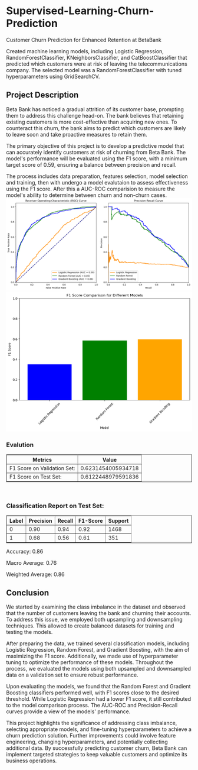 # Supervised-Learning-Churn-Prediction
Customer Churn Prediction for Enhanced Retention at BetaBank

Created machine learning models, including Logistic Regression, RandomForestClassifier, KNeighborsClassifier, and CatBoostClassifier that predicted which customers were at risk of leaving the telecommunications company. The selected model was a RandomForestClassifier with tuned hyperparameters using GridSearchCV.

## Project Description
Beta Bank has noticed a gradual attrition of its customer base, prompting them to address this challenge head-on. The bank believes that retaining existing customers is more cost-effective than acquiring new ones. To counteract this churn, the bank aims to predict which customers are likely to leave soon and take proactive measures to retain them. 

The primary objective of this project is to develop a predictive model that can accurately identify customers at risk of churning from Beta Bank. The model's performance will be evaluated using the F1 score, with a minimum target score of 0.59, ensuring a balance between precision and recall.

The process includes data preparation, features selection, model selection and training, then with undergo a model evalutaion to assess effectiveness using the F1 score. After this a AUC-ROC comparision to 
measure the model's ability to determine between churn and non-churn cases.  
<img src="ROC_PRC.png" alt="Image Description">
<img src="f1_score_different_models.png" alt="Image Description">
### Evalution
 <table border="1">
  <tr>
    <th>Metrics</th>
    <th>Value</th>
  </tr>
  <tr>
    <td>F1 Score on Validation Set:</td>
    <td>0.6231454005934718</td>
  </tr>
  <tr>
    <td>F1 Score on Test Set:</td>
    <td>0.6122448979591836</td>
  </tr>
</table>
<br>
<h3>Classification Report on Test Set:</h3>
<table border="1">
  <tr>
    <th>Label</th>
    <th>Precision</th>
    <th>Recall</th>
    <th>F1-Score</th>
    <th>Support</th>
  </tr>
  <tr>
    <td>0</td>
    <td>0.90</td>
    <td>0.94</td>
    <td>0.92</td>
    <td>1468</td>
  </tr>
  <tr>
    <td>1</td>
    <td>0.68</td>
    <td>0.56</td>
    <td>0.61</td>
    <td>351</td>
  </tr>
</table>
<p>Accuracy: 0.86</p>
<p>Macro Average: 0.76</p>
<p>Weighted Average: 0.86</p>


## Conclusion
We started by examining the class imbalance in the dataset and observed that the number of customers leaving the bank and churning their accounts. To address this issue, we employed both upsampling and downsampling techniques. This allowed to create balanced datasets for training and testing the models.

After preparing the data, we trained several classification models, including Logistic Regression, Random Forest, and Gradient Boosting, with the aim of maximizing the F1 score. Additionally, we made use of hyperparameter tuning to optimize the performance of these models. Throughout the process, we evaluated the models using both upsampled and downsampled data on a validation set to ensure robust performance.

Upon evaluating the models, we found that the Random Forest and Gradient Boosting classifiers performed well, with F1 scores close to the desired threshold. While Logistic Regression had a lower F1 score, it still contributed to the model comparison process.  The AUC-ROC and Precision-Recall curves provide a view of the models' performance.

This project highlights the significance of addressing class imbalance, selecting appropriate models, and fine-tuning hyperparameters to achieve a churn prediction solution. Further improvements could involve feature engineering, changing hyperparameters, and potentially collecting additional data. By successfully predicting customer churn, Beta Bank can implement targeted strategies to keep valuable customers and optimize its business operations.
